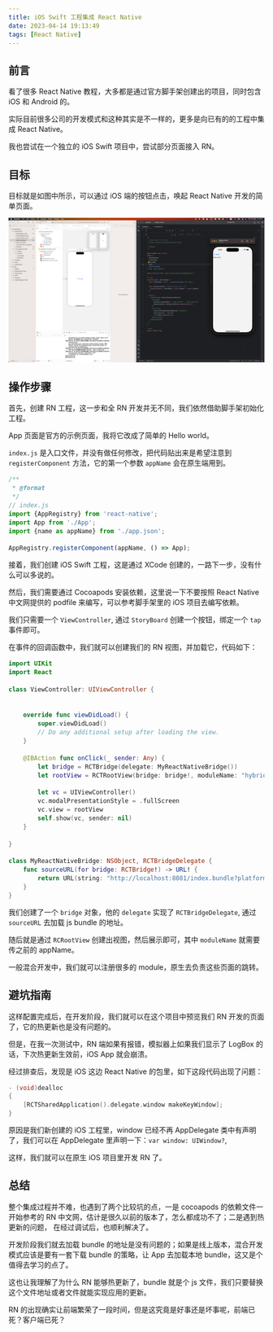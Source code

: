 ```yaml
---
title: iOS Swift 工程集成 React Native
date: 2023-04-14 19:13:49
tags: [React Native]
---
```


## 前言

看了很多 React Native 教程，大多都是通过官方脚手架创建出的项目，同时包含 iOS 和 Android 的。

实际目前很多公司的开发模式和这种其实是不一样的，更多是向已有的的工程中集成 React Native。

我也尝试在一个独立的 iOS Swift 项目中，尝试部分页面接入 RN。


## 目标

目标就是如图中所示，可以通过 iOS 端的按钮点击，唤起 React Native 开发的简单页面。

![01.png](/resources/2023-04-14/01.png)


## 操作步骤

首先，创建 RN 工程，这一步和全 RN 开发并无不同，我们依然借助脚手架初始化工程。

App 页面是官方的示例页面，我将它改成了简单的 Hello world。

`index.js` 是入口文件，并没有做任何修改，把代码贴出来是希望注意到 `registerComponent` 方法，它的第一个参数 `appName` 会在原生端用到。

```js
/**
 * @format
 */
// index.js
import {AppRegistry} from 'react-native';
import App from './App';
import {name as appName} from './app.json';

AppRegistry.registerComponent(appName, () => App);
```

接着，我们创建 iOS Swift 工程，这是通过 XCode 创建的，一路下一步，没有什么可以多说的。

然后，我们需要通过 Cocoapods 安装依赖，这里说一下不要按照 React Native 中文网提供的 podfile 来编写，可以参考脚手架里的 iOS 项目去编写依赖。

我们只需要一个 `ViewController`, 通过 `StoryBoard` 创建一个按钮，绑定一个 `tap` 事件即可。

在事件的回调函数中，我们就可以创建我们的 RN 视图，并加载它，代码如下：

```swift
import UIKit
import React

class ViewController: UIViewController {


    override func viewDidLoad() {
        super.viewDidLoad()
        // Do any additional setup after loading the view.
    }

    @IBAction func onClick(_ sender: Any) {
        let bridge = RCTBridge(delegate: MyReactNativeBridge())
        let rootView = RCTRootView(bridge: bridge!, moduleName: "hybridrn", initialProperties:  nil)

        let vc = UIViewController()
        vc.modalPresentationStyle = .fullScreen
        vc.view = rootView
        self.show(vc, sender: nil)
    }

}

class MyReactNativeBridge: NSObject, RCTBridgeDelegate {
    func sourceURL(for bridge: RCTBridge!) -> URL! {
        return URL(string: "http://localhost:8081/index.bundle?platform=ios")
    }
}
```

我们创建了一个 `bridge` 对象，他的 `delegate` 实现了 `RCTBridgeDelegate`, 通过 `sourceURL` 去加载 js bundle 的地址。

随后就是通过 `RCRootView` 创建出视图，然后展示即可，其中 `moduleName` 就需要传之前的 appName。

一般混合开发中，我们就可以注册很多的 module，原生去负责这些页面的跳转。


## 避坑指南

这样配置完成后，在开发阶段，我们就可以在这个项目中预览我们 RN 开发的页面了，它的热更新也是没有问题的。

但是，在我一次测试中，RN 端如果有报错，模拟器上如果我们显示了 LogBox 的话，下次热更新生效前，iOS App 就会崩溃。

经过排查后，发现是 iOS 这边 React Native 的包里，如下这段代码出现了问题：

```c
- (void)dealloc
{
    [RCTSharedApplication().delegate.window makeKeyWindow];
}
```

原因是我们新创建的 iOS 工程里，window 已经不再 AppDelegate 类中有声明了，我们可以在 AppDelegate 里声明一下：```var window: UIWindow?```,

这样，我们就可以在原生 iOS 项目里开发 RN 了。


## 总结

整个集成过程并不难，也遇到了两个比较坑的点，一是 cocoapods 的依赖文件一开始参考的 RN 中文网，估计是很久以前的版本了，怎么都成功不了；二是遇到热更新的问题， 在经过调试后，也顺利解决了。

开发阶段我们就去加载 bundle 的地址是没有问题的；如果是线上版本，混合开发模式应该是要有一套下载 bundle 的策略，让 App 去加载本地 bundle，这又是个值得去学习的点了。

这也让我理解了为什么 RN 能够热更新了，bundle 就是个 js 文件，我们只要替换这个文件地址或者文件就能实现应用的更新。

RN 的出现确实让前端繁荣了一段时间，但是这究竟是好事还是坏事呢，前端已死？客户端已死？

